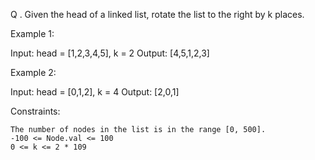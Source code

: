 Q . Given the head of a linked list, rotate the list to the right by k places.

Example 1:

Input: head = [1,2,3,4,5], k = 2
Output: [4,5,1,2,3]

Example 2:

Input: head = [0,1,2], k = 4
Output: [2,0,1]

Constraints:

    The number of nodes in the list is in the range [0, 500].
    -100 <= Node.val <= 100
    0 <= k <= 2 * 109

